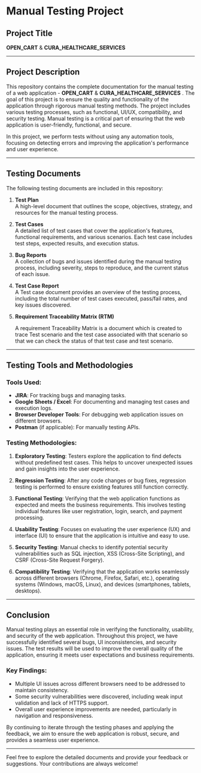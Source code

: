 # Manual Testing Project

## Project Title
**OPEN_CART** & **CURA_HEALTHCARE_SERVICES** 

---

## Project Description

This repository contains the complete documentation for the manual testing of a web application - **OPEN_CART** & **CURA_HEALTHCARE_SERVICES** . The goal of this project is to ensure the quality and functionality of the application through rigorous manual testing methods. The project includes various testing processes, such as functional, UI/UX, compatibility, and security testing. Manual testing is a critical part of ensuring that the web application is user-friendly, functional, and secure.

In this project, we perform tests without using any automation tools, focusing on detecting errors and improving the application's performance and user experience.

---

## Testing Documents

The following testing documents are included in this repository:

1. **Test Plan**  
   A high-level document that outlines the scope, objectives, strategy, and resources for the manual testing process.  

2. **Test Cases**  
   A detailed list of test cases that cover the application's features, functional requirements, and various scenarios. Each test case includes test steps, expected results, and execution status.  

3. **Bug Reports**  
   A collection of bugs and issues identified during the manual testing process, including severity, steps to reproduce, and the current status of each issue.  

4. **Test Case Report**  
   A Test case document provides an overview of the testing process, including the total number of test cases executed, pass/fail rates, and key issues discovered.

5. **Requirement Traceability Matrix (RTM)**
   
   A requirement Traceability Matrix is a document which is created to trace Test scenario and the test case associated with that scenario so that we can check the status of that test case and test scenario.

---

## Testing Tools and Methodologies

### Tools Used:

- **JIRA**: For tracking bugs and managing tasks.
- **Google Sheets / Excel**: For documenting and managing test cases and execution logs.
- **Browser Developer Tools**: For debugging web application issues on different browsers.
- **Postman** (if applicable): For manually testing APIs.

### Testing Methodologies:

1. **Exploratory Testing**: Testers explore the application to find defects without predefined test cases. This helps to uncover unexpected issues and gain insights into the user experience.
   
2. **Regression Testing**: After any code changes or bug fixes, regression testing is performed to ensure existing features still function correctly.

3. **Functional Testing**: Verifying that the web application functions as expected and meets the business requirements. This involves testing individual features like user registration, login, search, and payment processing.

4. **Usability Testing**: Focuses on evaluating the user experience (UX) and interface (UI) to ensure that the application is intuitive and easy to use.

5. **Security Testing**: Manual checks to identify potential security vulnerabilities such as SQL injection, XSS (Cross-Site Scripting), and CSRF (Cross-Site Request Forgery).

6. **Compatibility Testing**: Verifying that the application works seamlessly across different browsers (Chrome, Firefox, Safari, etc.), operating systems (Windows, macOS, Linux), and devices (smartphones, tablets, desktops).

---

## Conclusion

Manual testing plays an essential role in verifying the functionality, usability, and security of the web application. Throughout this project, we have successfully identified several bugs, UI inconsistencies, and security issues. The test results will be used to improve the overall quality of the application, ensuring it meets user expectations and business requirements.

### Key Findings:

- Multiple UI issues across different browsers need to be addressed to maintain consistency.
- Some security vulnerabilities were discovered, including weak input validation and lack of HTTPS support.
- Overall user experience improvements are needed, particularly in navigation and responsiveness.

By continuing to iterate through the testing phases and applying the feedback, we aim to ensure the web application is robust, secure, and provides a seamless user experience.

---

Feel free to explore the detailed documents and provide your feedback or suggestions. Your contributions are always welcome!

